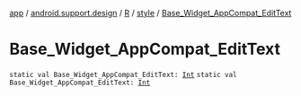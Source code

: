 [app](../../../index.md) / [android.support.design](../../index.md) / [R](../index.md) / [style](index.md) / [Base_Widget_AppCompat_EditText](.)

# Base_Widget_AppCompat_EditText

`static val Base_Widget_AppCompat_EditText: `[`Int`](https://kotlinlang.org/api/latest/jvm/stdlib/kotlin/-int/index.html)
`static val Base_Widget_AppCompat_EditText: `[`Int`](https://kotlinlang.org/api/latest/jvm/stdlib/kotlin/-int/index.html)